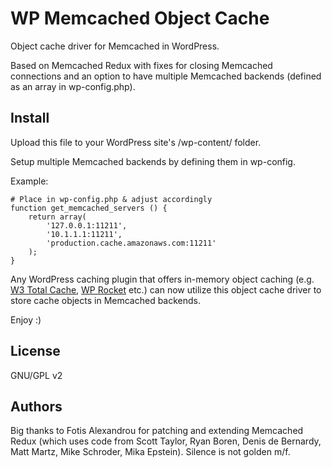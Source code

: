 # WP Memcached Object Cache
Object cache driver for Memcached in WordPress.

Based on Memcached Redux with fixes for closing Memcached connections and an option to have multiple Memcached backends (defined as an array in wp-config.php).

## Install
Upload this file to your WordPress site's /wp-content/ folder.

Setup multiple Memcached backends by defining them in wp-config.

Example:
```
# Place in wp-config.php & adjust accordingly
function get_memcached_servers () {
    return array(
        '127.0.0.1:11211',
        '10.1.1.1:11211',
        'production.cache.amazonaws.com:11211'
    );
}
```

Any WordPress caching plugin that offers in-memory object caching (e.g. [W3 Total Cache](https://wordpress.org/plugins/w3-total-cache/), [WP Rocket](https://wp-rocket.me/) etc.) can now utilize this object cache driver to store cache objects in Memcached backends.

Enjoy :)

## License
GNU/GPL v2

## Authors
Big thanks to Fotis Alexandrou for patching and extending Memcached Redux (which uses code from Scott Taylor, Ryan Boren, Denis de Bernardy, Matt Martz, Mike Schroder, Mika Epstein). Silence is not golden m/f.
